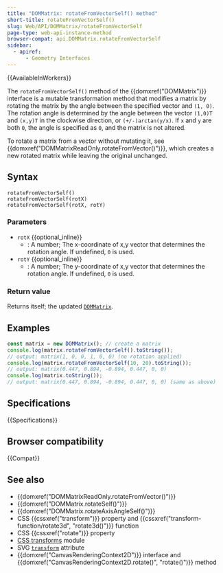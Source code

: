```yaml
---
title: "DOMMatrix: rotateFromVectorSelf() method"
short-title: rotateFromVectorSelf()
slug: Web/API/DOMMatrix/rotateFromVectorSelf
page-type: web-api-instance-method
browser-compat: api.DOMMatrix.rotateFromVectorSelf
sidebar:
  - apiref:
      - Geometry Interfaces
---
```


{{AvailableInWorkers}}

The `rotateFromVectorSelf()` method of the {{domxref("DOMMatrix")}} interface is a mutable transformation method that modifies a matrix by rotating the matrix by the angle between the specified vector and `(1, 0)`. The rotation angle is determined by the angle between the vector `(1,0)T` and `(x,y)T` in the clockwise direction, or `(+/-)arctan(y/x)`. If `x` and `y` are both `0`, the angle is specified as `0`, and the matrix is not altered.

To rotate a matrix from a vector without mutating it, see {{domxref("DOMMatrixReadOnly.rotateFromVector()")}}, which creates a new rotated matrix while leaving the original unchanged.

## Syntax

```js-nolint
rotateFromVectorSelf()
rotateFromVectorSelf(rotX)
rotateFromVectorSelf(rotX, rotY)
```

### Parameters

- `rotX` {{optional_inline}}
  - : A number; The x-coordinate of x,y vector that determines the rotation angle. If undefined, `0` is used.
- `rotY` {{optional_inline}}
  - : A number; The y-coordinate of x,y vector that determines the rotation angle. If undefined, `0` is used.

### Return value

Returns itself; the updated [`DOMMatrix`](/en-US/docs/Web/API/DOMMatrix).

## Examples

```js
const matrix = new DOMMatrix(); // create a matrix
console.log(matrix.rotateFromVectorSelf().toString());
// output: matrix(1, 0, 0, 1, 0, 0) (no rotation applied)
console.log(matrix.rotateFromVectorSelf(10, 20).toString());
// output: matrix(0.447, 0.894, -0.894, 0.447, 0, 0)
console.log(matrix.toString());
// output: matrix(0.447, 0.894, -0.894, 0.447, 0, 0) (same as above)
```

## Specifications

{{Specifications}}

## Browser compatibility

{{Compat}}

## See also

- {{domxref("DOMMatrixReadOnly.rotateFromVector()")}}
- {{domxref("DOMMatrix.rotateSelf()")}}
- {{domxref("DOMMatrix.rotateAxisAngleSelf()")}}
- CSS {{cssxref("transform")}} property and {{cssxref("transform-function/rotate3d", "rotate3d()")}} function
- CSS {{cssxref("rotate")}} property
- [CSS transforms](/en-US/docs/Web/CSS/CSS_transforms) module
- SVG [`transform`](/en-US/docs/Web/SVG/Reference/Attribute/transform) attribute
- {{domxref("CanvasRenderingContext2D")}} interface and {{domxref("CanvasRenderingContext2D.rotate()", "rotate()")}} method
